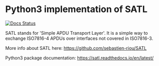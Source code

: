 Python3 implementation of SATL
==============================

[![Docs Status](https://readthedocs.org/projects/satl/badge/)](https://readthedocs.org/projects/satl/badge/)

SATL stands for 'Simple APDU Transport Layer'. It is a simple way to exchange ISO7816-4 APDUs over interfaces not covered in ISO7816-3.

More info about SATL here: https://github.com/sebastien-riou/SATL

Python3 package documentation: https://satl.readthedocs.io/en/latest/
